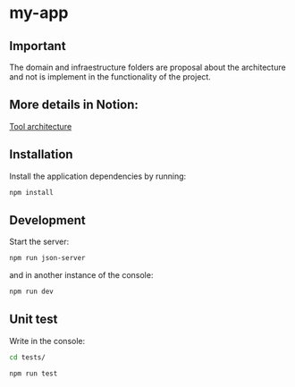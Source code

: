 # my-app

## Important

The domain and infraestructure folders are proposal about the architecture and not is
implement in the functionality of the project.

## More details in Notion:
 [Tool architecture](https://marshy-stork-a93.notion.site/Aquitectura-de-la-herramienta-fa1462f89c36464d9ece14b7c397773c?pvs=4)


## Installation

Install the application dependencies by running:

```sh
npm install
```

## Development

Start the server:
```sh
npm run json-server
```
and in another instance of the console:
```sh
npm run dev
```

## Unit test

Write in the console:
```sh
cd tests/
```
```sh
npm run test
```

